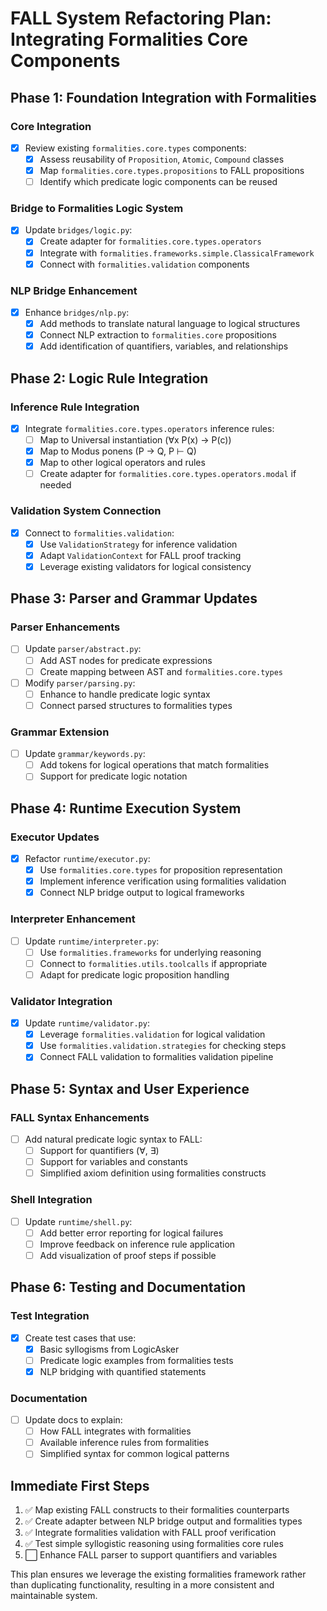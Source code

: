 # FALL System Refactoring Plan: Integrating Formalities Core Components

## Phase 1: Foundation Integration with Formalities

### Core Integration
- [x] Review existing `formalities.core.types` components:
  - [x] Assess reusability of `Proposition`, `Atomic`, `Compound` classes
  - [x] Map `formalities.core.types.propositions` to FALL propositions
  - [ ] Identify which predicate logic components can be reused

### Bridge to Formalities Logic System
- [x] Update `bridges/logic.py`:
  - [x] Create adapter for `formalities.core.types.operators`
  - [x] Integrate with `formalities.frameworks.simple.ClassicalFramework`
  - [x] Connect with `formalities.validation` components

### NLP Bridge Enhancement
- [x] Enhance `bridges/nlp.py`:
  - [x] Add methods to translate natural language to logical structures
  - [x] Connect NLP extraction to `formalities.core` propositions
  - [x] Add identification of quantifiers, variables, and relationships

## Phase 2: Logic Rule Integration

### Inference Rule Integration
- [x] Integrate `formalities.core.types.operators` inference rules:
  - [ ] Map to Universal instantiation (∀x P(x) → P(c))
  - [x] Map to Modus ponens (P → Q, P ⊢ Q)
  - [x] Map to other logical operators and rules
  - [ ] Create adapter for `formalities.core.types.operators.modal` if needed

### Validation System Connection
- [x] Connect to `formalities.validation`:
  - [x] Use `ValidationStrategy` for inference validation
  - [x] Adapt `ValidationContext` for FALL proof tracking
  - [x] Leverage existing validators for logical consistency

## Phase 3: Parser and Grammar Updates

### Parser Enhancements
- [ ] Update `parser/abstract.py`:
  - [ ] Add AST nodes for predicate expressions
  - [ ] Create mapping between AST and `formalities.core.types`

- [ ] Modify `parser/parsing.py`:
  - [ ] Enhance to handle predicate logic syntax
  - [ ] Connect parsed structures to formalities types

### Grammar Extension
- [ ] Update `grammar/keywords.py`:
  - [ ] Add tokens for logical operations that match formalities
  - [ ] Support for predicate logic notation

## Phase 4: Runtime Execution System

### Executor Updates
- [x] Refactor `runtime/executor.py`:
  - [x] Use `formalities.core.types` for proposition representation
  - [x] Implement inference verification using formalities validation
  - [x] Connect NLP bridge output to logical frameworks

### Interpreter Enhancement
- [ ] Update `runtime/interpreter.py`:
  - [ ] Use `formalities.frameworks` for underlying reasoning
  - [ ] Connect to `formalities.utils.toolcalls` if appropriate
  - [ ] Adapt for predicate logic proposition handling

### Validator Integration
- [x] Update `runtime/validator.py`:
  - [x] Leverage `formalities.validation` for logical validation
  - [x] Use `formalities.validation.strategies` for checking steps
  - [x] Connect FALL validation to formalities validation pipeline

## Phase 5: Syntax and User Experience

### FALL Syntax Enhancements
- [ ] Add natural predicate logic syntax to FALL:
  - [ ] Support for quantifiers (∀, ∃)
  - [ ] Support for variables and constants
  - [ ] Simplified axiom definition using formalities constructs

### Shell Integration
- [ ] Update `runtime/shell.py`:
  - [ ] Add better error reporting for logical failures
  - [ ] Improve feedback on inference rule application
  - [ ] Add visualization of proof steps if possible

## Phase 6: Testing and Documentation

### Test Integration
- [x] Create test cases that use:
  - [x] Basic syllogisms from LogicAsker
  - [ ] Predicate logic examples from formalities tests
  - [x] NLP bridging with quantified statements

### Documentation
- [ ] Update docs to explain:
  - [ ] How FALL integrates with formalities
  - [ ] Available inference rules from formalities
  - [ ] Simplified syntax for common logical patterns

## Immediate First Steps
1. ✅ Map existing FALL constructs to their formalities counterparts
2. ✅ Create adapter between NLP bridge output and formalities types
3. ✅ Integrate formalities validation with FALL proof verification
4. ✅ Test simple syllogistic reasoning using formalities core rules
5. ⬜ Enhance FALL parser to support quantifiers and variables

This plan ensures we leverage the existing formalities framework rather than duplicating functionality, resulting in a more consistent and maintainable system.
